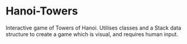 # Hanoi-Towers

Interactive game of Towers of Hanoi. Utilises classes and a Stack data structure to create a game which is visual, and requires human input. 
